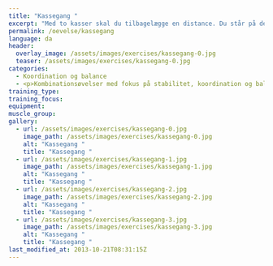 ```yaml
---
title: "Kassegang "
excerpt: "Med to kasser skal du tilbagelægge en distance. Du står på den ene kasse og flytter den anden fremad."
permalink: /oevelse/kassegang
language: da
header:
  overlay_image: /assets/images/exercises/kassegang-0.jpg
  teaser: /assets/images/exercises/kassegang-0.jpg
categories:
  - Koordination og balance
  - <p>Kombinationsøvelser med fokus på stabilitet, koordination og balancetræning. Her vælges gerne teknisk komplicerede øvelser, som udfordrer kropsstammen.</p>
training_type: 
training_focus: 
equipment:
muscle_group:
gallery:
  - url: /assets/images/exercises/kassegang-0.jpg
    image_path: /assets/images/exercises/kassegang-0.jpg
    alt: "Kassegang "
    title: "Kassegang "
  - url: /assets/images/exercises/kassegang-1.jpg
    image_path: /assets/images/exercises/kassegang-1.jpg
    alt: "Kassegang "
    title: "Kassegang "
  - url: /assets/images/exercises/kassegang-2.jpg
    image_path: /assets/images/exercises/kassegang-2.jpg
    alt: "Kassegang "
    title: "Kassegang "
  - url: /assets/images/exercises/kassegang-3.jpg
    image_path: /assets/images/exercises/kassegang-3.jpg
    alt: "Kassegang "
    title: "Kassegang "
last_modified_at: 2013-10-21T08:31:15Z
---
```



